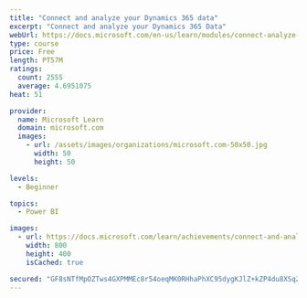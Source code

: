 ```yaml
---
title: "Connect and analyze your Dynamics 365 data​"
excerpt: "Connect and analyze your Dynamics 365 Data​"
webUrl: https://docs.microsoft.com/en-us/learn/modules/connect-analyze-dynamics-365-data/
type: course
price: Free
length: PT57M
ratings:
  count: 2555
  average: 4.6951075
heat: 51

provider:
  name: Microsoft Learn
  domain: microsoft.com
  images:
    - url: /assets/images/organizations/microsoft.com-50x50.jpg
      width: 50
      height: 50

levels:
  - Beginner

topics:
  - Power BI

images:
  - url: https://docs.microsoft.com/learn/achievements/connect-and-analyze-your-microsoft-dynamics-365-data-social.png
    width: 800
    height: 400
    isCached: true

secured: "GF8sNTfMpOZTws4GXPMMEc8r54oeqMK0RHhaPhXC95dygKJlZ+kZP4du8XSqZjmTpmydrWpTfg25gLGJaNTXCM532gvYv/fMH49H/Gaq+CnzSSLUHxT/zHT8P8Z5aUuwPx5KRCm2LV3G0jX7Nn0Fmi6CSoesC6WwXQBkZ9y6u0YTP9VzNbW2slch6I4Jv+UGxbDYCweOhVWMbLV87z4K7ykb5Pqb2X1lQUPFQvSbz8PENeYDcxMQhTC4GY95h0O1MaMgukOa5Hkdllz5nK6F5zT9lY1dnZYFPi386XlDU7XkA4gT/zwGaELXwg1XOvdIqFZBQq7xgaOpJwv18QQeWFYpEwaN1WmB//4x8h4brcKB1LT+YXv6bXZ3YbqVuYo0ee5d8A+gDJibX0+yqSOfYxsHo2Qz73R2auIwnkAkVDk=;U493VcwFGIZsr9OJ+a+ASw=="
---
```


